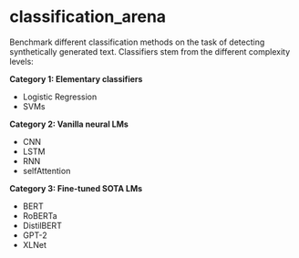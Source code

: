 # classification_arena
Benchmark different classification methods on the task of detecting synthetically generated text. Classifiers stem from the different complexity levels:

**Category 1: Elementary classifiers**

* Logistic Regression
* SVMs

**Category 2: Vanilla neural LMs**

* CNN
* LSTM
* RNN
* selfAttention

**Category 3: Fine-tuned SOTA LMs**

* BERT
* RoBERTa
* DistilBERT
* GPT-2
* XLNet

